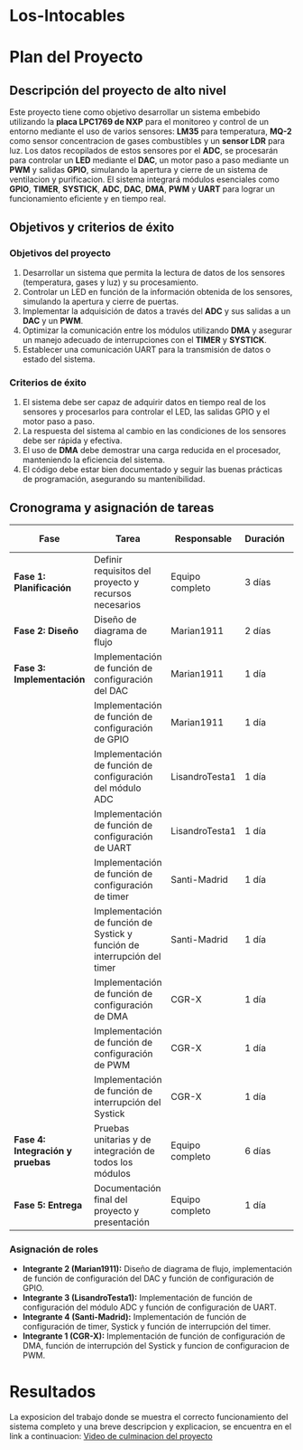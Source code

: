 # Los-Intocables

# Plan del Proyecto

## Descripción del proyecto de alto nivel
Este proyecto tiene como objetivo desarrollar un sistema embebido utilizando la **placa LPC1769 de NXP** para el monitoreo y control de un entorno mediante el uso de varios sensores: **LM35** para temperatura, **MQ-2** como sensor concentracion de gases combustibles y un **sensor LDR** para luz. Los datos recopilados de estos sensores por el **ADC**, se procesarán para controlar un **LED** mediante el **DAC**, un motor paso a paso mediante un **PWM** y salidas **GPIO**, simulando la apertura y cierre de un sistema de ventilacion y purificacion. El sistema integrará módulos esenciales como **GPIO**, **TIMER**, **SYSTICK**, **ADC**, **DAC**, **DMA**, **PWM** y **UART** para lograr un funcionamiento eficiente y en tiempo real.

## Objetivos y criterios de éxito

### Objetivos del proyecto
1. Desarrollar un sistema que permita la lectura de datos de los sensores (temperatura, gases y luz) y su procesamiento.
2. Controlar un LED en función de la información obtenida de los sensores, simulando la apertura y cierre de puertas.
3. Implementar la adquisición de datos a través del **ADC** y sus salidas a un **DAC** y un **PWM**.
4. Optimizar la comunicación entre los módulos utilizando **DMA** y asegurar un manejo adecuado de interrupciones con el **TIMER** y **SYSTICK**.
5. Establecer una comunicación UART para la transmisión de datos o estado del sistema.

### Criterios de éxito
1. El sistema debe ser capaz de adquirir datos en tiempo real de los sensores y procesarlos para controlar el LED, las salidas GPIO y el motor paso a paso.
2. La respuesta del sistema al cambio en las condiciones de los sensores debe ser rápida y efectiva.
3. El uso de **DMA** debe demostrar una carga reducida en el procesador, manteniendo la eficiencia del sistema.
4. El código debe estar bien documentado y seguir las buenas prácticas de programación, asegurando su mantenibilidad.

## Cronograma y asignación de tareas

| Fase                          | Tarea                                                                                      | Responsable        | Duración   | Fecha de inicio | Fecha de fin |
|-------------------------------|--------------------------------------------------------------------------------------------|--------------------|------------|-----------------|---------------|
| **Fase 1: Planificación**     | Definir requisitos del proyecto y recursos necesarios                                      | Equipo completo     | 3 días     | 01/11/2024      | 03/11/2024    |
| **Fase 2: Diseño**           | Diseño de diagrama de flujo                                                                  | Marian1911          | 2 días     | 03/11/2024      | 05/11/2024    |
| **Fase 3: Implementación**    | Implementación de función de configuración del DAC                                           | Marian1911          | 1 día      | 05/11/2024      | 06/11/2024    |
|                               | Implementación de función de configuración de GPIO                                          | Marian1911          | 1 día      | 06/11/2024      | 07/11/2024    |
|                               | Implementación de función de configuración del módulo ADC                                   | LisandroTesta1     | 1 día      | 05/11/2024      | 06/11/2024    |
|                               | Implementación de función de configuración de UART                                          | LisandroTesta1     | 1 día      | 06/11/2024      | 07/11/2024    |
|                               | Implementación de función de configuración de timer                                         | Santi-Madrid        | 1 día      | 05/11/2024      | 06/11/2024    |
|                               | Implementación de función de Systick y función de interrupción del timer                    | Santi-Madrid        | 1 día      | 06/11/2024      | 07/11/2024    |
|                               | Implementación de función de configuración de DMA                                           | CGR-X               | 1 día      | 05/11/2024      | 06/11/2024    |
|                               | Implementación de función de configuración de PWM                                           | CGR-X               | 1 día      | 06/11/2024      | 07/11/2024    |
|                               | Implementación de función de interrupción del Systick                                        | CGR-X               | 1 día      | 06/11/2024      | 07/11/2024    |
| **Fase 4: Integración y pruebas** | Pruebas unitarias y de integración de todos los módulos                                   | Equipo completo     | 6 días     | 09/11/2024      | 15/11/2024    |
| **Fase 5: Entrega**          | Documentación final del proyecto y presentación                                              | Equipo completo     | 1 día      | 16/11/2024      | 15/11/2024    |

### Asignación de roles
- **Integrante 2 (Marian1911):** Diseño de diagrama de flujo, implementación de función de configuración del DAC y función de configuración de GPIO.
- **Integrante 3 (LisandroTesta1):** Implementación de función de configuración del módulo ADC y función de configuración de UART.
- **Integrante 4 (Santi-Madrid):** Implementación de función de configuración de timer, Systick y función de interrupción del timer.
- **Integrante 1 (CGR-X):** Implementación de función de configuración de DMA, función de interrupción del Systick y funcion de configuracion de PWM.

# Resultados
La exposicion del trabajo donde se muestra el correcto funcionamiento del sistema completo y una breve descripcion y explicacion, se encuentra en el link a continuacion:
[Video de culminacion del proyecto](https://www.youtube.com/watch?v=5t60uCoHwm4)
